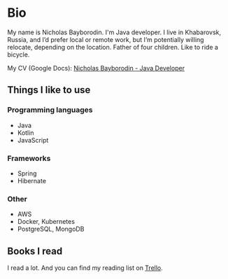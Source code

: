 # Bio
My name is Nicholas Bayborodin. I'm Java developer. I live in Khabarovsk, Russia, and I’d prefer local or remote work, but I’m potentially willing relocate, depending on the location. Father of four children. Like to ride a bicycle.

My CV (Google Docs): [Nicholas Bayborodin - Java Developer][cv]

## Things I like to use
### Programming languages
* Java
* Kotlin
* JavaScript

### Frameworks
* Spring
* Hibernate

### Other
* AWS
* Docker, Kubernetes
* PostgreSQL, MongoDB

## Books I read
I read a lot. And you can find my reading list on [Trello][trello].

[trello]: https://trello.com/b/6dNAQC2l/reading-list
[cv]: https://docs.google.com/document/d/1uK5olvqpyTZP9Vx49YBRuzB0mHQDH9nUt9lmj6IaPvs/edit?usp=sharing
